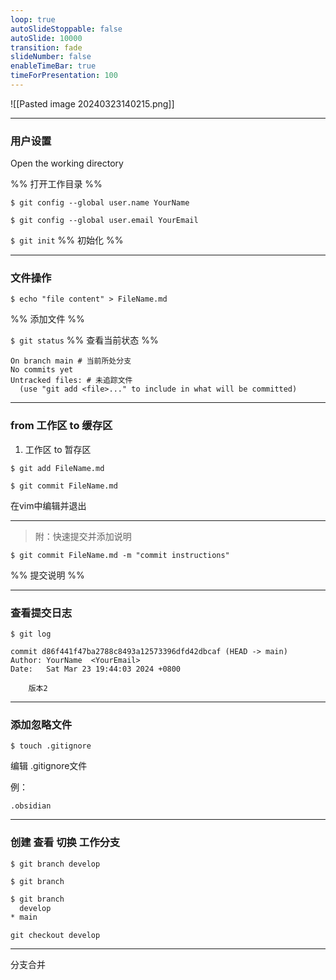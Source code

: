 ```yaml
---
loop: true
autoSlideStoppable: false
autoSlide: 10000
transition: fade
slideNumber: false
enableTimeBar: true
timeForPresentation: 100
---
```


![[Pasted image 20240323140215.png]]



---
### 用户设置
Open the working directory

%% 打开工作目录 %%

`$ git config --global user.name YourName`

`$ git config --global user.email YourEmail`

`$ git init`
%% 初始化 %%

---

### 文件操作

`$ echo "file content" > FileName.md`

%% 添加文件 %%

`$ git status`
%% 查看当前状态 %%

```shell
On branch main # 当前所处分支
No commits yet
Untracked files: # 未追踪文件
  (use "git add <file>..." to include in what will be committed)
```

---
### from 工作区 to 缓存区
1. 工作区 to 暂存区

`$ git add FileName.md`

`$ git commit FileName.md`

在vim中编辑并退出

---


> 附：快速提交并添加说明

`$ git commit FileName.md -m "commit instructions"`

%% 提交说明 %%

---

### 查看提交日志

`$ git log`

```shell
commit d86f441f47ba2788c8493a12573396dfd42dbcaf (HEAD -> main)
Author: YourName  <YourEmail>
Date:   Sat Mar 23 19:44:03 2024 +0800

    版本2
```

---

### 添加忽略文件
`$ touch .gitignore`

编辑 .gitignore文件

例：
```
.obsidian
```

---

### 创建 查看 切换 工作分支

`$ git branch develop`


`$ git branch`

```Bash
$ git branch
  develop
* main
```

`git checkout develop `

---


分支合并




